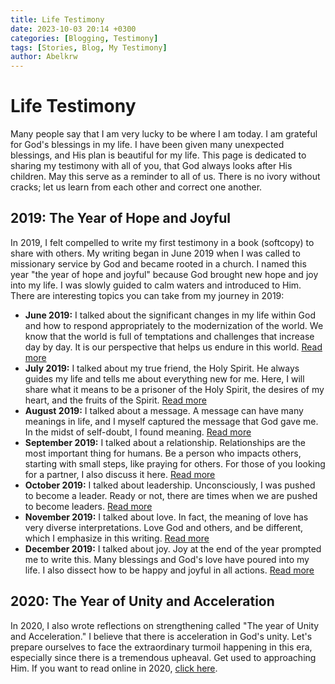 ```yaml
---
title: Life Testimony
date: 2023-10-03 20:14 +0300
categories: [Blogging, Testimony]
tags: [Stories, Blog, My Testimony]
author: Abelkrw
---
```


# Life Testimony

Many people say that I am very lucky to be where I am today. I am grateful for God's blessings in my life. I have been given many unexpected blessings, and His plan is beautiful for my life. This page is dedicated to sharing my testimony with all of you, that God always looks after His children. May this serve as a reminder to all of us. There is no ivory without cracks; let us learn from each other and correct one another.

## 2019: The Year of Hope and Joyful

In 2019, I felt compelled to write my first testimony in a book (softcopy) to share with others. My writing began in June 2019 when I was called to missionary service by God and became rooted in a church. I named this year "the year of hope and joyful" because God brought new hope and joy into my life. I was slowly guided to calm waters and introduced to Him. There are interesting topics you can take from my journey in 2019:

- **June 2019:** I talked about the significant changes in my life within God and how to respond appropriately to the modernization of the world. We know that the world is full of temptations and challenges that increase day by day. It is our perspective that helps us endure in this world. [Read more](https://drive.google.com/drive/folders/1gUYP2jxHHhJsQ-DKLArOkJsQqYY4hvW7)
- **July 2019:** I talked about my true friend, the Holy Spirit. He always guides my life and tells me about everything new for me. Here, I will share what it means to be a prisoner of the Holy Spirit, the desires of my heart, and the fruits of the Spirit. [Read more](https://drive.google.com/drive/folders/18RgY5o2pRlZEEnzdCCaE06nOqdDoAYmc)
- **August 2019:** I talked about a message. A message can have many meanings in life, and I myself captured the message that God gave me. In the midst of self-doubt, I found meaning. [Read more](https://drive.google.com/drive/folders/1RACHIFzLPoxhIy4_s4vxyC-U9T7nZPNp)
- **September 2019:** I talked about a relationship. Relationships are the most important thing for humans. Be a person who impacts others, starting with small steps, like praying for others. For those of you looking for a partner, I also discuss it here. [Read more](https://drive.google.com/drive/folders/1_vywQHGEAn5G0Tt4bZB5x4oAozmSde4i)
- **October 2019:** I talked about leadership. Unconsciously, I was pushed to become a leader. Ready or not, there are times when we are pushed to become leaders. [Read more](https://drive.google.com/drive/folders/1mByGfnIFn7eh9Og6QVl7Cc3f48qyxSjF)
- **November 2019:** I talked about love. In fact, the meaning of love has very diverse interpretations. Love God and others, and be different, which I emphasize in this writing. [Read more](https://drive.google.com/drive/folders/1VX4KR2fd5I3kCqc5nn6vPBZ5_fnpJqy_)
- **December 2019:** I talked about joy. Joy at the end of the year prompted me to write this. Many blessings and God's love have poured into my life. I also dissect how to be happy and joyful in all actions. [Read more](https://drive.google.com/drive/folders/1W4Cgjtz_WrWoQ6AS1Wzah2BjOv892I_w)

## 2020: The Year of Unity and Acceleration

In 2020, I also wrote reflections on strengthening called "The year of Unity and Acceleration." I believe that there is acceleration in God's unity. Let's prepare ourselves to face the extraordinary turmoil happening in this era, especially since there is a tremendous upheaval. Get used to approaching Him. If you want to read online in 2020, [click here](https://drive.google.com/drive/u/1/folders/1yuOifuRhrvppEhBDcfNTlrCg7n80lwS0).


